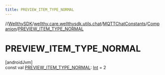```yaml
---
title: PREVIEW_ITEM_TYPE_NORMAL
---
```

//[WellthySDK](../../../../index.html)/[wellthy.care.wellthysdk.utils.chat](../../index.html)/[MQTTChatConstants](../index.html)/[Companion](index.html)/[PREVIEW_ITEM_TYPE_NORMAL](-p-r-e-v-i-e-w_-i-t-e-m_-t-y-p-e_-n-o-r-m-a-l.html)



# PREVIEW_ITEM_TYPE_NORMAL



[androidJvm]\
const val [PREVIEW_ITEM_TYPE_NORMAL](-p-r-e-v-i-e-w_-i-t-e-m_-t-y-p-e_-n-o-r-m-a-l.html): [Int](https://kotlinlang.org/api/latest/jvm/stdlib/kotlin/-int/index.html) = 2




